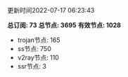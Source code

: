 更新时间2022-07-17 06:23:43

**总订阅: 73**
**总节点: 3695**
**有效节点: 1028**
- trojan节点: 165
- ss节点: 750
- v2ray节点: 110
- ssr节点: 3
